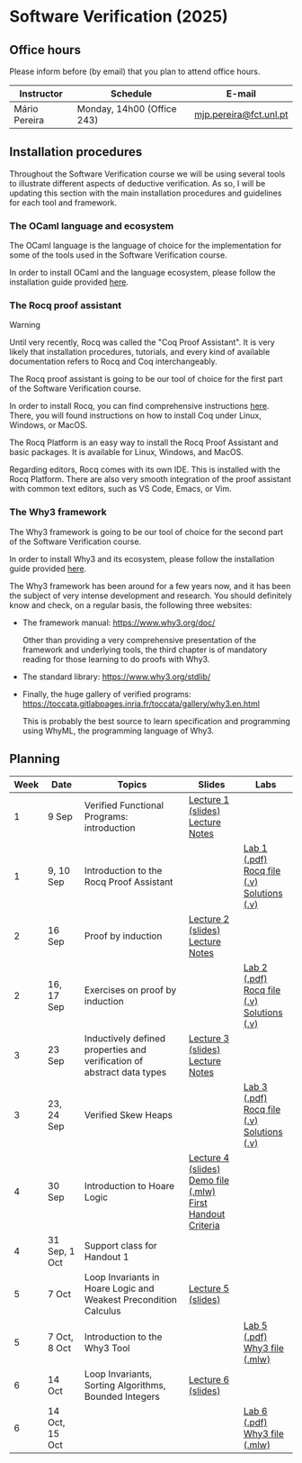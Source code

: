 # Software Verification (2025)

## Office hours

Please inform before (by email) that you plan to attend office hours.

| Instructor    | Schedule | E-mail |
| ------------- | -------- | ------ |
| Mário Pereira | Monday, 14h00 (Office 243) | mjp.pereira@fct.unl.pt |

## Installation procedures

Throughout the Software Verification course we will be using several
tools to illustrate different aspects of deductive verification. As
so, I will be updating this section with the main installation
procedures and guidelines for each tool and framework.

### The OCaml language and ecosystem

The OCaml language is the language of choice for the implementation
for some of the tools used in the Software Verification course. <!-- We are -->
<!-- going to use OCaml during lectures, to present fundamental concepts -->
<!-- about languages and compilers, as well as in practical sessions to -->
<!-- implement and experiment with some of the main concepts presented -->
<!-- during lectures. -->

In order to install OCaml and the language ecosystem, please follow
the installation guide provided [here](install_ocaml.md).

### The Rocq proof assistant

> [!WARNING]
> Until very recently, Rocq was called the "Coq Proof Assistant". It
> is very likely that installation procedures, tutorials, and every
> kind of available documentation refers to Rocq and Coq
> interchangeably.

The Rocq proof assistant is going to be our tool of choice for the
first part of the Software Verification course.

In order to install Rocq, you can find comprehensive instructions
[here](https://rocq-prover.org/install). There, you will found
instructions on how to install Coq under Linux, Windows, or MacOS.

The Rocq Platform is an easy way to install the Rocq Proof Assistant
and basic packages. It is available for Linux, Windows, and MacOS.

Regarding editors, Rocq comes with its own IDE. This is installed with
the Rocq Platform. There are also very smooth integration of the proof
assistant with common text editors, such as VS Code, Emacs, or Vim.

### The Why3 framework

The Why3 framework is going to be our tool of choice for the second
part of the Software Verification course.

In order to install Why3 and its ecosystem, please follow the
installation guide provided [here](install_why3.md).

The Why3 framework has been around for a few years now, and it has
been the subject of very intense development and research. You should
definitely know and check, on a regular basis, the following three
websites:

  - The framework manual: https://www.why3.org/doc/

    Other than providing a very comprehensive presentation of the
    framework and underlying tools, the third chapter is of mandatory
    reading for those learning to do proofs with Why3.

  - The standard library: https://www.why3.org/stdlib/

  - Finally, the huge gallery of verified programs:
    https://toccata.gitlabpages.inria.fr/toccata/gallery/why3.en.html

    This is probably the best source to learn specification and
    programming using WhyML, the programming language of Why3.

## Planning

| Week | Date | Topics | Slides | Labs |
| ---- | ---- | ------ | ------ | ---- |
| 1 | 9 Sep | Verified Functional Programs: introduction | [Lecture 1 (slides)](lecture1.pdf) <br> [Lecture Notes](notes_fp.pdf) | |
| 1 | 9, 10 Sep | Introduction to the Rocq Proof Assistant | | [Lab 1 (.pdf)](lab1/lab1.pdf) <br> [Rocq file (.v)](lab1/lab1.v) <br> [Solutions (.v)](lab1/lab1_solutions.v) |
| 2 | 16 Sep | Proof by induction | [Lecture 2 (slides)](lecture2.pdf) <br> [Lecture Notes](notes_induction.pdf) | |
| 2 | 16, 17 Sep | Exercises on proof by induction | | [Lab 2 (.pdf)](lab2/lab2.pdf) <br> [Rocq file (.v)](lab2/lab2.v) <br> [Solutions (.v)](lab2/lab2_solutions.v) |
| 3 | 23 Sep | Inductively defined properties and verification of abstract data types | [Lecture 3 (slides)](lecture3.pdf) <br> [Lecture Notes](notes_inductive_properties.pdf) | |
| 3 | 23, 24 Sep | Verified Skew Heaps | | [Lab 3 (.pdf)](lab3/lab3.pdf) <br> [Rocq file (.v)](lab3/lab3.v) <br> [Solutions (.v)](lab3/lab3_solutions.v) |
| 4 | 30 Sep | Introduction to Hoare Logic | [Lecture 4 (slides)](lecture4.pdf) <br> [Demo file (.mlw)](demo.mlw) <br> [First Handout Criteria](sv_handout1_evaluation_criteria.pdf) | |
| 4 | 31 Sep, 1 Oct | Support class for Handout 1 | | |
| 5 | 7 Oct | Loop Invariants in Hoare Logic and Weakest Precondition Calculus | [Lecture 5 (slides)](lecture5.pdf) | |
| 5 | 7 Oct, 8 Oct | Introduction to the Why3 Tool | | [Lab 5 (.pdf)](lab5/lab5.pdf) <br> [Why3 file (.mlw)](lab5/lab5.mlw) |
| 6 | 14 Oct | Loop Invariants, Sorting Algorithms, Bounded Integers | [Lecture 6 (slides)](lecture6.pdf) | |
| 6 | 14 Oct, 15 Oct |  |  | [Lab 6 (.pdf)](lab6/lab6.pdf) <br> [Why3 file (.mlw)](lab6/lab6.mlw) |
